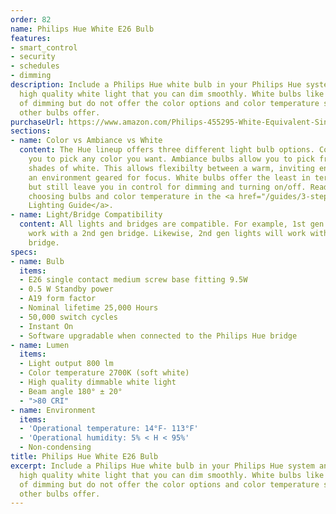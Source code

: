```yaml
---
order: 82
name: Philips Hue White E26 Bulb
features:
- smart_control
- security
- schedules
- dimming
description: Include a Philips Hue white bulb in your Philips Hue system and experience
  high quality white light that you can dim smoothly. White bulbs like this are capable
  of dimming but do not offer the color options and color temperature settings that
  other bulbs offer.
purchaseUrl: https://www.amazon.com/Philips-455295-White-Equivalent-Single/dp/B01C5C9ZLK?tag=meethue-20
sections:
- name: Color vs Ambiance vs White
  content: The Hue lineup offers three different light bulb options. Color bulbs allow
    you to pick any color you want. Ambiance bulbs allow you to pick from many different
    shades of white. This allows flexibilty between a warm, inviting environment and
    an environment geared for focus. White bulbs offer the least in terms of features,
    but still leave you in control for dimming and turning on/off. Read more about
    choosing bulbs and color temperature in the <a href="/guides/3-steps-to-hue-the-guide-you-wish-you-had-read-first/">Hue
    Lighting Guide</a>.
- name: Light/Bridge Compatibility
  content: All lights and bridges are compatible. For example, 1st gen lights will
    work with a 2nd gen bridge. Likewise, 2nd gen lights will work with a 1st gen
    bridge.
specs:
- name: Bulb
  items:
  - E26 single contact medium screw base fitting 9.5W
  - 0.5 W Standby power
  - A19 form factor
  - Nominal lifetime 25,000 Hours
  - 50,000 switch cycles
  - Instant On
  - Software upgradable when connected to the Philips Hue bridge
- name: Lumen
  items:
  - Light output 800 lm
  - Color temperature 2700K (soft white)
  - High quality dimmable white light
  - Beam angle 180° ± 20°
  - ">80 CRI"
- name: Environment
  items:
  - 'Operational temperature: 14°F- 113°F'
  - 'Operational humidity: 5% < H < 95%'
  - Non-condensing
title: Philips Hue White E26 Bulb
excerpt: Include a Philips Hue white bulb in your Philips Hue system and experience
  high quality white light that you can dim smoothly. White bulbs like this are capable
  of dimming but do not offer the color options and color temperature settings that
  other bulbs offer.
---
```

